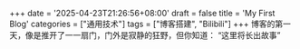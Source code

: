 +++
date = '2025-04-23T21:26:56+08:00'
draft = false
title = 'My First Blog'
categories = ["通用技术"]
tags = ["博客搭建", "Bilibili"]
+++
博客的第一天，像是推开了一一扇门，门外是寂静的狂野，但你知道：
“这里将长出故事”
